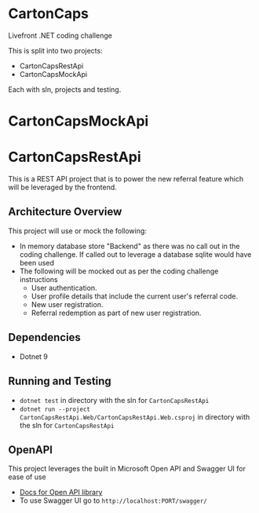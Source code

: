 # CartonCaps
Livefront .NET coding challenge

This is split into two projects:
- CartonCapsRestApi
- CartonCapsMockApi

Each with sln, projects and testing.

# CartonCapsMockApi

# CartonCapsRestApi
This is a REST API project that is to power the new referral feature which will be leveraged by the frontend.

## Architecture Overview
This project will use or mock the following:
- In memory database store "Backend" as there was no call out in the coding challenge. If called out to leverage a database sqlite would have been used
- The following will be mocked out as per the coding challenge instructions
  - User authentication.
  - User profile details that include the current user's referral code.
  - New user registration.
  - Referral redemption as part of new user registration.  

## Dependencies
- Dotnet 9
 
 ## Running and Testing
 - `dotnet test` in directory with the sln for `CartonCapsRestApi`
 - `dotnet run --project CartonCapsRestApi.Web/CartonCapsRestApi.Web.csproj` in directory with the sln for `CartonCapsRestApi`

## OpenAPI
This project leverages the built in Microsoft Open API and Swagger UI for ease of use
- [Docs for Open API library](https://learn.microsoft.com/en-us/aspnet/core/fundamentals/openapi/aspnetcore-openapi?view=aspnetcore-9.0&tabs=visual-studio%2Cvisual-studio-code)
- To use Swagger UI go to `http://localhost:PORT/swagger/`